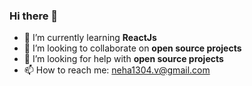 ### Hi there 👋




- 🌱 I’m currently learning **ReactJs**
- 👯 I’m looking to collaborate on **open source projects**
- 🤔 I’m looking for help with **open source projects**
- 📫 How to reach me:  [neha1304.v@gmail.com](neha1304.v@gmail.com)


